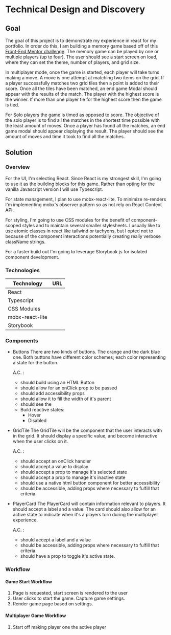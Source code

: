 # Technical Design and Discovery

## Goal

The goal of this project is to demonstrate my experience in react for my portfolio. In order do this, I am building a memory game based off of this [Front-End Mentor
challenge](https://www.frontendmentor.io/challenges/memory-game-vse4WFPvM/hub/memory-game-v65cSOs-6). The memory game can be played by one or multiple players (up to four). The user should see a start screen on load, where they can set the theme, number of players, and grid size.

In multiplayer mode, once the game is started, each player will take turns making a move. A move is one attempt at matching two items on the grid. If a player successfully matches two grid tiles then a point is added to their score. Once all the tiles have been matched, an end game Modal should appear with the results of the match. The player with the highest score is the winner. If more than one player tie for the highest score then the game is tied.

For Solo players the game is timed as opposed to score. The objective of the solo player is to find all the matches in the shortest time possible with the least amount of moves. Once a player has found all the matches, an end game modal should appear displaying the result. The player should see the amount of moves and time it took to find all the matches.

## Solution

### Overview
For the UI, I'm selecting React. Since React is my strongest skill, I'm going to use it as the building blocks for this game. Rather than opting for the vanilla Javascript version I will  use Typescript.

For state management, I plan to use mobx-react-lite. To minimize re-renders I'm implementing mobx's observer pattern so as not rely on React Context API.

For styling, I'm going to use CSS modules for the benefit of component-scoped styles and to maintain several smaller stylesheets. I usually like to use atomic classes in react like tailwind or tachyons, but I opted not to because of the component interactions potentially creating really verbose className strings.

For a faster build out I'm going to leverage Storybook.js for isolated component development.

### Technologies

| Technology | URL |
| ---------- | --- |
| React |
| Typescript |
| CSS Modules |
| mobx-react-lite |
| Storybook |

### Components

- Buttons
  There are two kinds of buttons. The orange and the dark blue one. Both buttons have different color schemes; each color representing a state for the button.

  A.C. :
  - should build using an HTML Button
  - should allow for an onClick prop to be passed
  - should add accessibility props
  - should allow it to fill the width of it's parent
  - should see the
  - Build reactive states:
    - Hover
    - Disabled

- GridTile
  The GridTile will be the component that the user interacts with in the grid. It should display a specific value, and become interactive when the user clicks on it.

  A.C. :
  - should accept an onClick handler
  - should accept a value to display
  - should accept a prop to manage it's selected state
  - should accept a prop to manage it's inactive state
  - should use a native html button component for better accessibility
  - should be accessible, adding props where necessary to fulfill that criteria.


- PlayerCard
  The PlayerCard will contain information relevant to players. It should accept a label and a value. The card should also allow for an active state to indicate when it's a players turn during the multiplayer experience.

  A.C. :
  - should accept a label and a value
  - should be accessible, adding props where necessary to fulfill that criteria.
  - should have a prop to toggle it's active state.

### Workflow

#### Game Start Workflow
1. Page is requested, start screen is rendered to the user
2. User clicks to start the game. Capture game settings.
3. Render game page based on settings.

#### Multiplayer Game Workflow

1. Start off making player one the active player
